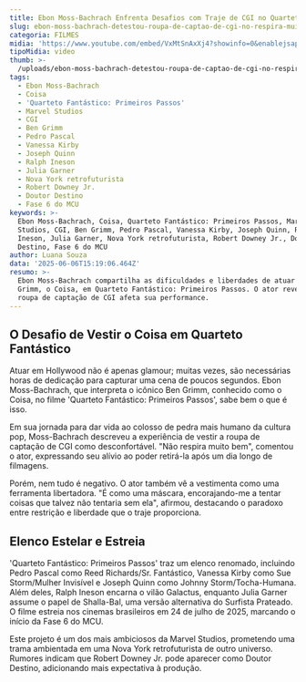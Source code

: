 ```yaml
---
title: Ebon Moss-Bachrach Enfrenta Desafios com Traje de CGI no Quarteto Fantástico
slug: ebon-moss-bachrach-detestou-roupa-de-captao-de-cgi-no-respira-muito-bem
categoria: FILMES
midia: 'https://www.youtube.com/embed/VxMtSnAxXj4?showinfo=0&enablejsapi=1'
tipoMidia: video
thumb: >-
  /uploads/ebon-moss-bachrach-detestou-roupa-de-captao-de-cgi-no-respira-muito-bem-thumb.jpg
tags:
  - Ebon Moss-Bachrach
  - Coisa
  - 'Quarteto Fantástico: Primeiros Passos'
  - Marvel Studios
  - CGI
  - Ben Grimm
  - Pedro Pascal
  - Vanessa Kirby
  - Joseph Quinn
  - Ralph Ineson
  - Julia Garner
  - Nova York retrofuturista
  - Robert Downey Jr.
  - Doutor Destino
  - Fase 6 do MCU
keywords: >-
  Ebon Moss-Bachrach, Coisa, Quarteto Fantástico: Primeiros Passos, Marvel
  Studios, CGI, Ben Grimm, Pedro Pascal, Vanessa Kirby, Joseph Quinn, Ralph
  Ineson, Julia Garner, Nova York retrofuturista, Robert Downey Jr., Doutor
  Destino, Fase 6 do MCU
author: Luana Souza
data: '2025-06-06T15:19:06.464Z'
resumo: >-
  Ebon Moss-Bachrach compartilha as dificuldades e liberdades de atuar como Ben
  Grimm, o Coisa, em Quarteto Fantástico: Primeiros Passos. O ator revela como a
  roupa de captação de CGI afeta sua performance.
---
```


## O Desafio de Vestir o Coisa em Quarteto Fantástico

Atuar em Hollywood não é apenas glamour; muitas vezes, são necessárias horas de dedicação para capturar uma cena de poucos segundos. Ebon Moss-Bachrach, que interpreta o icônico Ben Grimm, conhecido como o Coisa, no filme 'Quarteto Fantástico: Primeiros Passos', sabe bem o que é isso.

Em sua jornada para dar vida ao colosso de pedra mais humano da cultura pop, Moss-Bachrach descreveu a experiência de vestir a roupa de captação de CGI como desconfortável. "Não respira muito bem", comentou o ator, expressando seu alívio ao poder retirá-la após um dia longo de filmagens.

Porém, nem tudo é negativo. O ator também vê a vestimenta como uma ferramenta libertadora. "É como uma máscara, encorajando-me a tentar coisas que talvez não tentaria sem ela", afirmou, destacando o paradoxo entre restrição e liberdade que o traje proporciona.

## Elenco Estelar e Estreia

'Quarteto Fantástico: Primeiros Passos' traz um elenco renomado, incluindo Pedro Pascal como Reed Richards/Sr. Fantástico, Vanessa Kirby como Sue Storm/Mulher Invisível e Joseph Quinn como Johnny Storm/Tocha-Humana. Além deles, Ralph Ineson encarna o vilão Galactus, enquanto Julia Garner assume o papel de Shalla-Bal, uma versão alternativa do Surfista Prateado. O filme estreia nos cinemas brasileiros em 24 de julho de 2025, marcando o início da Fase 6 do MCU.

Este projeto é um dos mais ambiciosos da Marvel Studios, prometendo uma trama ambientada em uma Nova York retrofuturista de outro universo. Rumores indicam que Robert Downey Jr. pode aparecer como Doutor Destino, adicionando mais expectativa à produção.

